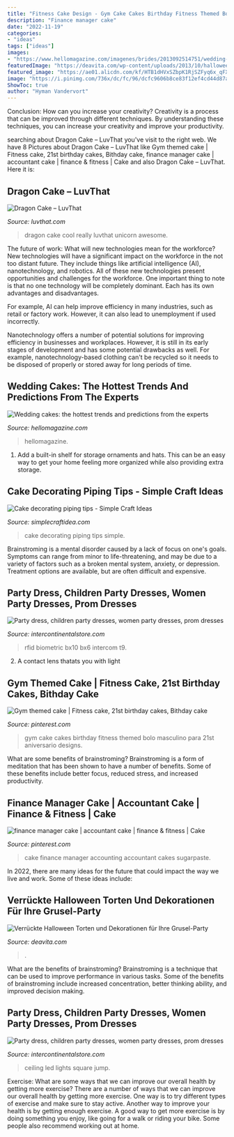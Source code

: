 ```yaml
---
title: "Fitness Cake Design - Gym Cake Cakes Birthday Fitness Themed Bolo Masculino Para 21st Aniversario Designs"
description: "Finance manager cake"
date: "2022-11-19"
categories:
- "ideas"
tags: ["ideas"]
images:
- "https://www.hellomagazine.com/imagenes/brides/2013092514751/wedding-cake-trends-and-predictions/0-74-955/manga--a.jpg"
featuredImage: "https://deavita.com/wp-content/uploads/2013/10/halloween-torten-orange-glasur-spinnennetz-gespenster.jpg"
featured_image: "https://ae01.alicdn.com/kf/HTB1dHVxSZbpK1RjSZFyq6x_qFXaA/Ultra-Thin-Round-LED-Ceiling-Lights-Square-LED-Panel-Lamp-110V-220V-18W-24W-36W-48W.jpg_220x220.jpg"
image: "https://i.pinimg.com/736x/dc/fc/96/dcfc9606b8ce83f12ef4cd44d87abaf7.jpg"
ShowToc: true
author: "Hyman Vandervort"
---
```



Conclusion: How can you increase your creativity?
Creativity is a process that can be improved through different techniques. By understanding these techniques, you can increase your creativity and improve your productivity.

	

		
searching about Dragon Cake – LuvThat you've visit to the right web. We have 8 Pictures about Dragon Cake – LuvThat like Gym themed cake | Fitness cake, 21st birthday cakes, Bithday cake, finance manager cake | accountant cake | finance &amp; fitness | Cake and also Dragon Cake – LuvThat. Here it is:
		
    
## Dragon Cake – LuvThat

<img loading=lazy src="https://luvthat.com/wp-content/uploads/2015/03/really-cool-dragon-cake.jpg" onerror="this.onerror=null;this.src='https://tse1.mm.bing.net/th?id=OIP.fDOV4t5jL13Q08i0FZ5VdAHaEK&amp;pid=15.1';" alt="Dragon Cake – LuvThat">

_Source: luvthat.com_

>dragon cake cool really luvthat unicorn awesome. 

	

The future of work: What will new technologies mean for the workforce?
New technologies will have a significant impact on the workforce in the not too distant future. They include things like artificial intelligence (AI), nanotechnology, and robotics. All of these new technologies present opportunities and challenges for the workforce. 
One important thing to note is that no one technology will be completely dominant. Each has its own advantages and disadvantages. 

For example, AI can help improve efficiency in many industries, such as retail or factory work. However, it can also lead to unemployment if used incorrectly. 

Nanotechnology offers a number of potential solutions for improving efficiency in businesses and workplaces. However, it is still in its early stages of development and has some potential drawbacks as well. For example, nanotechnology-based clothing can't be recycled so it needs to be disposed of properly or stored away for long periods of time.

    
## Wedding Cakes: The Hottest Trends And Predictions From The Experts

<img loading=lazy src="https://www.hellomagazine.com/imagenes/brides/2013092514751/wedding-cake-trends-and-predictions/0-74-955/manga--a.jpg" onerror="this.onerror=null;this.src='https://tse3.mm.bing.net/th?id=OIP.No2EvoHUaXsltjXM_onrPgHaH-&amp;pid=15.1';" alt="Wedding cakes: the hottest trends and predictions from the experts">

_Source: hellomagazine.com_

>hellomagazine. 

	

1. Add a built-in shelf for storage ornaments and hats. This can be an easy way to get your home feeling more organized while also providing extra storage.

    
## Cake Decorating Piping Tips - Simple Craft Ideas

<img loading=lazy src="https://simplecraftidea.com/wp-content/uploads/2015/11/11745323_1045128772178867_7368435860878284430_n7.jpg" onerror="this.onerror=null;this.src='https://tse2.mm.bing.net/th?id=OIP.lRzugAbtq_9juu9GRAH7fwHaLG&amp;pid=15.1';" alt="Cake decorating piping tips - Simple Craft Ideas">

_Source: simplecraftidea.com_

>cake decorating piping tips simple. 

	

Brainstroming is a mental disorder caused by a lack of focus on one's goals. Symptoms can range from minor to life-threatening, and may be due to a variety of factors such as a broken mental system, anxiety, or depression. Treatment options are available, but are often difficult and expensive.

    
## Party Dress, Children Party Dresses, Women Party Dresses, Prom Dresses

<img loading=lazy src="https://ae01.alicdn.com/kf/HTB1fMtxcMaH3KVjSZFjq6AFWpXac.jpg" onerror="this.onerror=null;this.src='https://tse2.mm.bing.net/th?id=OIP.3tAwRBLpVumOX5jXp0lbvAHaGP&amp;pid=15.1';" alt="Party dress, children party dresses, women party dresses, prom dresses">

_Source: intercontinentalstore.com_

>rfid biometric bx10 bx6 intercom t9. 

	

2. A contact lens thatats you with light

    
## Gym Themed Cake | Fitness Cake, 21st Birthday Cakes, Bithday Cake

<img loading=lazy src="https://i.pinimg.com/originals/49/4d/d9/494dd93fa60691ca70c939b26118f09f.jpg" onerror="this.onerror=null;this.src='https://tse4.mm.bing.net/th?id=OIP.E-GaW85sqgmyNtXYFU168wHaNK&amp;pid=15.1';" alt="Gym themed cake | Fitness cake, 21st birthday cakes, Bithday cake">

_Source: pinterest.com_

>gym cake cakes birthday fitness themed bolo masculino para 21st aniversario designs. 

	

What are some benefits of brainstroming?
Brainstroming is a form of meditation that has been shown to have a number of benefits. Some of these benefits include better focus, reduced stress, and increased productivity.

    
## Finance Manager Cake | Accountant Cake | Finance &amp; Fitness | Cake

<img loading=lazy src="https://i.pinimg.com/736x/dc/fc/96/dcfc9606b8ce83f12ef4cd44d87abaf7.jpg" onerror="this.onerror=null;this.src='https://tse2.mm.bing.net/th?id=OIP.fAvYSBDdQkWeImuJ1bwkTQHaFj&amp;pid=15.1';" alt="finance manager cake | accountant cake | finance &amp; fitness | Cake">

_Source: pinterest.com_

>cake finance manager accounting accountant cakes sugarpaste. 

	

In 2022, there are many ideas for the future that could impact the way we live and work. Some of these ideas include:

    
## Verrückte Halloween Torten Und Dekorationen Für Ihre Grusel-Party

<img loading=lazy src="https://deavita.com/wp-content/uploads/2013/10/halloween-torten-orange-glasur-spinnennetz-gespenster.jpg" onerror="this.onerror=null;this.src='https://tse1.mm.bing.net/th?id=OIP.NPfsh_3XjsdsEtUhFsYWlQHaHa&amp;pid=15.1';" alt="Verrückte Halloween Torten und Dekorationen für Ihre Grusel-Party">

_Source: deavita.com_

>. 

	

What are the benefits of brainstroming?
Brainstroming is a technique that can be used to improve performance in various tasks. Some of the benefits of brainstroming include increased concentration, better thinking ability, and improved decision making.

    
## Party Dress, Children Party Dresses, Women Party Dresses, Prom Dresses

<img loading=lazy src="https://ae01.alicdn.com/kf/HTB1dHVxSZbpK1RjSZFyq6x_qFXaA/Ultra-Thin-Round-LED-Ceiling-Lights-Square-LED-Panel-Lamp-110V-220V-18W-24W-36W-48W.jpg_220x220.jpg" onerror="this.onerror=null;this.src='https://tse3.mm.bing.net/th?id=OIP.4RxBVVY87HN37MzctDjdNAAAAA&amp;pid=15.1';" alt="Party dress, children party dresses, women party dresses, prom dresses">

_Source: intercontinentalstore.com_

>ceiling led lights square jump. 

	

Exercise: What are some ways that we can improve our overall health by getting more exercise?
There are a number of ways that we can improve our overall health by getting more exercise. One way is to try different types of exercise and make sure to stay active. Another way to improve your health is by getting enough exercise. A good way to get more exercise is by doing something you enjoy, like going for a walk or riding your bike. Some people also recommend working out at home.

